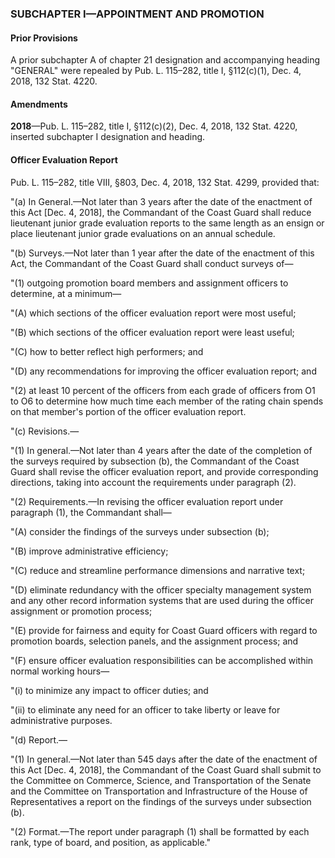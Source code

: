 ### SUBCHAPTER I—APPOINTMENT AND PROMOTION ###

#### Prior Provisions ####

A prior subchapter A of chapter 21 designation and accompanying heading "GENERAL" were repealed by Pub. L. 115–282, title I, §112(c)(1), Dec. 4, 2018, 132 Stat. 4220.

#### Amendments ####

**2018**—Pub. L. 115–282, title I, §112(c)(2), Dec. 4, 2018, 132 Stat. 4220, inserted subchapter I designation and heading.

#### Officer Evaluation Report ####

Pub. L. 115–282, title VIII, §803, Dec. 4, 2018, 132 Stat. 4299, provided that:

"(a) In General.—Not later than 3 years after the date of the enactment of this Act [Dec. 4, 2018], the Commandant of the Coast Guard shall reduce lieutenant junior grade evaluation reports to the same length as an ensign or place lieutenant junior grade evaluations on an annual schedule.

"(b) Surveys.—Not later than 1 year after the date of the enactment of this Act, the Commandant of the Coast Guard shall conduct surveys of—

"(1) outgoing promotion board members and assignment officers to determine, at a minimum—

"(A) which sections of the officer evaluation report were most useful;

"(B) which sections of the officer evaluation report were least useful;

"(C) how to better reflect high performers; and

"(D) any recommendations for improving the officer evaluation report; and

"(2) at least 10 percent of the officers from each grade of officers from O1 to O6 to determine how much time each member of the rating chain spends on that member's portion of the officer evaluation report.

"(c) Revisions.—

"(1) In general.—Not later than 4 years after the date of the completion of the surveys required by subsection (b), the Commandant of the Coast Guard shall revise the officer evaluation report, and provide corresponding directions, taking into account the requirements under paragraph (2).

"(2) Requirements.—In revising the officer evaluation report under paragraph (1), the Commandant shall—

"(A) consider the findings of the surveys under subsection (b);

"(B) improve administrative efficiency;

"(C) reduce and streamline performance dimensions and narrative text;

"(D) eliminate redundancy with the officer specialty management system and any other record information systems that are used during the officer assignment or promotion process;

"(E) provide for fairness and equity for Coast Guard officers with regard to promotion boards, selection panels, and the assignment process; and

"(F) ensure officer evaluation responsibilities can be accomplished within normal working hours—

"(i) to minimize any impact to officer duties; and

"(ii) to eliminate any need for an officer to take liberty or leave for administrative purposes.

"(d) Report.—

"(1) In general.—Not later than 545 days after the date of the enactment of this Act [Dec. 4, 2018], the Commandant of the Coast Guard shall submit to the Committee on Commerce, Science, and Transportation of the Senate and the Committee on Transportation and Infrastructure of the House of Representatives a report on the findings of the surveys under subsection (b).

"(2) Format.—The report under paragraph (1) shall be formatted by each rank, type of board, and position, as applicable."